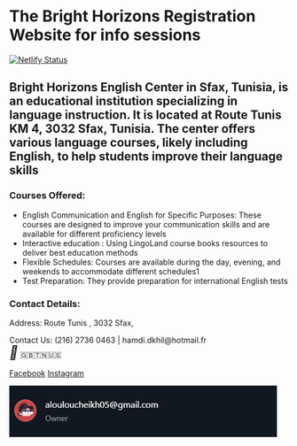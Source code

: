 # The Bright Horizons Registration Website for info sessions
[![Netlify Status](https://api.netlify.com/api/v1/badges/a33a36b4-22ff-4ec1-8ff4-350ee19e2772/deploy-status)](https://app.netlify.com/sites/brighthorizons/deploys)
<br>

## Bright Horizons English Center in Sfax, Tunisia, is an educational institution specializing in language instruction. It is located at Route Tunis KM 4, 3032 Sfax, Tunisia. The center offers various language courses, likely including English, to help students improve their language skills

### Courses Offered:
- English Communication and English for Specific Purposes: These courses are designed to improve your communication skills and are available for different proficiency levels
- Interactive education : Using LingoLand course books resources to deliver best education methods
- Flexible Schedules: Courses are available during the day, evening, and weekends to accommodate different schedules1
- Test Preparation: They provide preparation for international English tests
### Contact Details:
Address: Route Tunis , 3032 Sfax,
<p>
Contact Us: (216) 2736 0463 | hamdi.dkhil@hotmail.fr <br><i style='font-size:24px' class='fas'>&#xf3c5;</i> 🇬🇧🇹🇳🇺🇸
</p>
      <div class="mt-4">
        <a href="https://www.facebook.com/profile.php?id=100070364739783&mibextid=LQQJ4d" target="_blank" class="text-title mx-2">Facebook</a>
        <a href="https://www.instagram.com/bright_horizons1" target="_blank" class="text-title mx-2">Instagram</a>
      </div>

![WEBSITE OWNER](image.png)